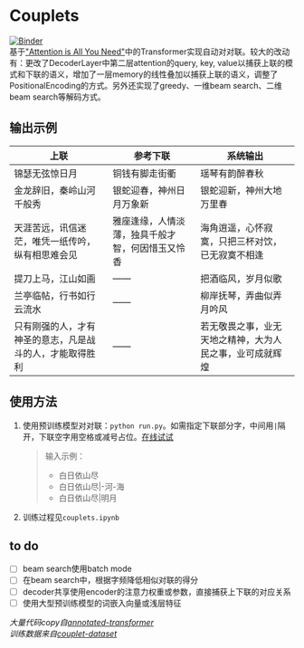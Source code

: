 # Couplets
[![Binder](https://mybinder.org/badge_logo.svg)](https://mybinder.org/v2/gh/guo-yong-zhi/Couplets/master?filepath=run.ipynb)  
基于["Attention is All You Need"](https://arxiv.org/abs/1706.03762)中的Transformer实现自动对对联。较大的改动有：更改了DecoderLayer中第二层attention的query, key, value以捕获上联的模式和下联的语义，增加了一层memory的线性叠加以捕获上联的语义，调整了PositionalEncoding的方式。另外还实现了greedy、一维beam search、二维beam search等解码方式。
## 输出示例
| 上联                                                     | 参考下联                                         | 系统输出                                                 |
| -------------------------------------------------------- | ------------------------------------------------ | -------------------------------------------------------- |
| 锦瑟无弦惊日月                                           | 铜钱有脚走街衢                                   | 瑶琴有韵醉春秋                                           |
| 金龙辞旧，秦岭山河千般秀                                 | 银蛇迎春，神州日月万象新                         | 银蛇迎新，神州大地万里春                                 |
| 天涯苦远，讯信迷茫，唯凭一纸传吟，纵有相思难会见         | 雅座逢缘，人情淡薄，独具千般才智，何因惜玉又怜香 | 海角逍遥，心怀寂寞，只把三杯对饮，已无寂寞不相逢         |
| 提刀上马，江山如画                                       | ——                                               | 把酒临风，岁月似歌                                       |
| 兰亭临帖，行书如行云流水                                 | ——                                               | 柳岸抚琴，弄曲似弄月吟风                                 |
| 只有刚强的人，才有神圣的意志，凡是战斗的人，才能取得胜利 | ——                                               | 若无敬畏之事，业无天地之精神，大为人民之事，业可成就辉煌 |

## 使用方法
1. 使用预训练模型对对联：`python run.py`。如需指定下联部分字，中间用`|`隔开，下联空字用空格或减号占位。[在线试试](https://mybinder.org/v2/gh/guo-yong-zhi/Couplets/master?filepath=run.ipynb)  
    > 输入示例：
    >* 白日依山尽  
    >* 白日依山尽|-河-海  
    >* 白日依山尽|明月  
2. 训练过程见`couplets.ipynb`  

## to do
* [ ] beam search使用batch mode  
* [ ] 在beam search中，根据字频降低相似对联的得分  
* [ ] decoder共享使用encoder的注意力权重或参数，直接捕获上下联的对应关系 
* [ ] 使用大型预训练模型的词嵌入向量或浅层特征 

*大量代码copy自[annotated-transformer](https://github.com/harvardnlp/annotated-transformer)*  
*训练数据来自[couplet-dataset](https://github.com/wb14123/couplet-dataset)*